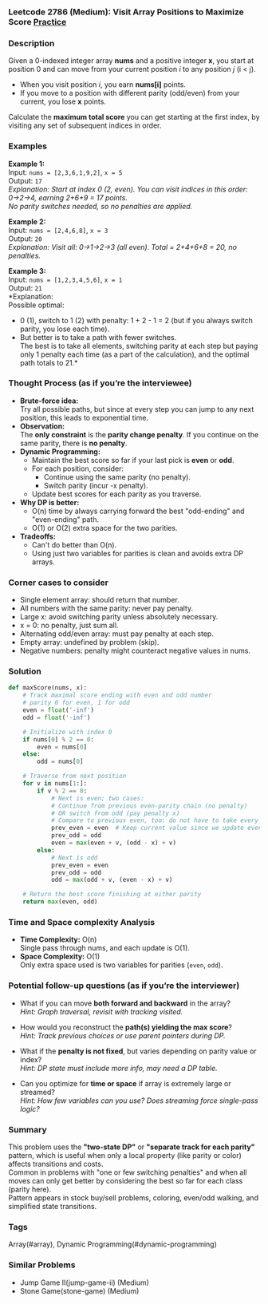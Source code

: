 ### Leetcode 2786 (Medium): Visit Array Positions to Maximize Score [Practice](https://leetcode.com/problems/visit-array-positions-to-maximize-score)

### Description  
Given a 0-indexed integer array **nums** and a positive integer **x**, you start at position 0 and can move from your current position *i* to any position *j* (i < j).  
- When you visit position *i*, you earn **nums[i]** points.
- If you move to a position with different parity (odd/even) from your current, you lose **x** points.

Calculate the **maximum total score** you can get starting at the first index, by visiting any set of subsequent indices in order.

### Examples  

**Example 1:**  
Input: `nums = [2,3,6,1,9,2]`, `x = 5`  
Output: `17`  
*Explanation: Start at index 0 (2, even). You can visit indices in this order: 0→2→4, earning 2+6+9 = 17 points.  
No parity switches needed, so no penalties are applied.*

**Example 2:**  
Input: `nums = [2,4,6,8]`, `x = 3`  
Output: `20`  
*Explanation: Visit all: 0→1→2→3 (all even). Total = 2+4+6+8 = 20, no penalties.*

**Example 3:**  
Input: `nums = [1,2,3,4,5,6]`, `x = 1`  
Output: `21`  
*Explanation:  
Possible optimal:  
- 0 (1), switch to 1 (2) with penalty: 1 + 2 - 1 = 2 (but if you always switch parity, you lose each time).  
- But better is to take a path with fewer switches.  
The best is to take all elements, switching parity at each step but paying only 1 penalty each time (as a part of the calculation), and the optimal path totals to 21.*

### Thought Process (as if you’re the interviewee)  
- **Brute-force idea:**  
  Try all possible paths, but since at every step you can jump to any next position, this leads to exponential time.
- **Observation:**  
  The **only constraint** is the **parity change penalty**. If you continue on the same parity, there is **no penalty**.
- **Dynamic Programming:**  
  - Maintain the best score so far if your last pick is **even** or **odd**.
  - For each position, consider:  
    - Continue using the same parity (no penalty).
    - Switch parity (incur -x penalty).
  - Update best scores for each parity as you traverse.
- **Why DP is better:**  
  - O(n) time by always carrying forward the best "odd-ending" and "even-ending" path.
  - O(1) or O(2) extra space for the two parities.
- **Tradeoffs:**  
  - Can't do better than O(n).  
  - Using just two variables for parities is clean and avoids extra DP arrays.

### Corner cases to consider  
- Single element array: should return that number.
- All numbers with the same parity: never pay penalty.
- Large x: avoid switching parity unless absolutely necessary.
- x = 0: no penalty, just sum all.
- Alternating odd/even array: must pay penalty at each step.
- Empty array: undefined by problem (skip).
- Negative numbers: penalty might counteract negative values in nums.

### Solution

```python
def maxScore(nums, x):
    # Track maximal score ending with even and odd number
    # parity 0 for even, 1 for odd
    even = float('-inf')
    odd = float('-inf')

    # Initialize with index 0
    if nums[0] % 2 == 0:
        even = nums[0]
    else:
        odd = nums[0]

    # Traverse from next position
    for v in nums[1:]:
        if v % 2 == 0:
            # Next is even; two cases:
            # Continue from previous even-parity chain (no penalty)
            # OR switch from odd (pay penalty x)
            # Compare to previous even, too: do not have to take every index
            prev_even = even  # Keep current value since we update even
            prev_odd = odd
            even = max(even + v, (odd - x) + v)
        else:
            # Next is odd
            prev_even = even
            prev_odd = odd
            odd = max(odd + v, (even - x) + v)

    # Return the best score finishing at either parity
    return max(even, odd)
```

### Time and Space complexity Analysis  

- **Time Complexity:** O(n)  
  Single pass through nums, and each update is O(1).
- **Space Complexity:** O(1)  
  Only extra space used is two variables for parities (`even`, `odd`).

### Potential follow-up questions (as if you’re the interviewer)  

- What if you can move **both forward and backward** in the array?  
  *Hint: Graph traversal, revisit with tracking visited.*

- How would you reconstruct the **path(s) yielding the max score**?  
  *Hint: Track previous choices or use parent pointers during DP.*

- What if the **penalty is not fixed**, but varies depending on parity value or index?  
  *Hint: DP state must include more info, may need a DP table.*

- Can you optimize for **time or space** if array is extremely large or streamed?  
  *Hint: How few variables can you use? Does streaming force single-pass logic?*

### Summary
This problem uses the **"two-state DP"** or **"separate track for each parity"** pattern, which is useful when only a local property (like parity or color) affects transitions and costs.  
Common in problems with "one or few switching penalties" and when all moves can only get better by considering the best so far for each class (parity here).  
Pattern appears in stock buy/sell problems, coloring, even/odd walking, and simplified state transitions.

### Tags
Array(#array), Dynamic Programming(#dynamic-programming)

### Similar Problems
- Jump Game II(jump-game-ii) (Medium)
- Stone Game(stone-game) (Medium)